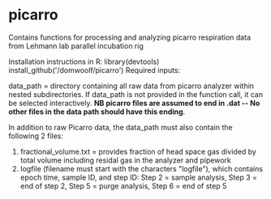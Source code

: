 # picarro
Contains functions for processing and analyzing picarro respiration data from Lehmann lab parallel incubation rig

Installation instructions in R:
  library(devtools)
  install_github('/domwoolf/picarro')
Required inputs:

  data_path = directory containing all raw data from picarro analyzer within nested subdirectories.
    If data_path is not provided in the function call, it can be selected interactively.
    **NB picarro files are assumed to end in .dat -- No other files in the data path should have this ending**.
    
  In addition to raw Picarro data, the data_path must also contain the following 2 files:
  
  1. fractional_volume.txt  = provides fraction of head space gas divided by total volume including residal gas in the analyzer and pipework
  2. logfile (filename must start with the characters "logfile"), which contains epoch time, sample ID, and step ID:
     Step 2 = sample analysis,
     Step 3 = end of step 2,
     Step 5 = purge analysis,
     Step 6 = end of step 5

